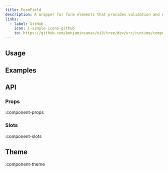 ```yaml
---
title: FormField
description: A wrapper for form elements that provides validation and error handling.
links:
  - label: GitHub
    icon: i-simple-icons-github
    to: https://github.com/benjamincanac/ui3/tree/dev/src/runtime/components/FormGroup.vue
---
```


## Usage

## Examples

## API

### Props

:component-props

### Slots

:component-slots

## Theme

:component-theme
